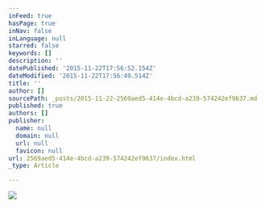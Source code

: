 ```yaml
---
inFeed: true
hasPage: true
inNav: false
inLanguage: null
starred: false
keywords: []
description: ''
datePublished: '2015-11-22T17:56:52.154Z'
dateModified: '2015-11-22T17:56:49.514Z'
title: ''
author: []
sourcePath: _posts/2015-11-22-2569aed5-414e-4bcd-a239-574242ef9637.md
published: true
authors: []
publisher:
  name: null
  domain: null
  url: null
  favicon: null
url: 2569aed5-414e-4bcd-a239-574242ef9637/index.html
_type: Article

---
```

![](https://the-grid-user-content.s3-us-west-2.amazonaws.com/feced93a-199e-4f08-989f-ab65dd7c96b1.jpg)